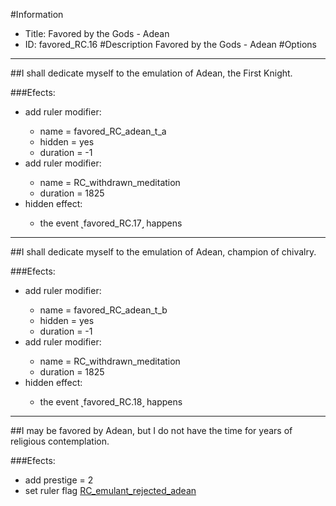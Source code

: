 #Information
 - Title: Favored by the Gods - Adean
 - ID: favored_RC.16
#Description
Favored by the Gods - Adean
#Options

___
##I shall dedicate myself to the emulation of Adean, the First Knight.

###Efects:<ul><li>add ruler modifier:</li><ul><li>name = favored_RC_adean_t_a</li><li>hidden = yes</li><li>duration = -1</li></ul><li>add ruler modifier:</li><ul><li>name = RC_withdrawn_meditation</li><li>duration = 1825</li></ul><li>hidden effect:</li><ul><li>the event ˻favored_RC.17˼ happens</li></ul></ul>

___
##I shall dedicate myself to the emulation of Adean, champion of chivalry.

###Efects:<ul><li>add ruler modifier:</li><ul><li>name = favored_RC_adean_t_b</li><li>hidden = yes</li><li>duration = -1</li></ul><li>add ruler modifier:</li><ul><li>name = RC_withdrawn_meditation</li><li>duration = 1825</li></ul><li>hidden effect:</li><ul><li>the event ˻favored_RC.18˼ happens</li></ul></ul>

___
##I may be favored by Adean, but I do not have the time for years of religious contemplation.

###Efects:<ul><li>add prestige = 2</li><li>set ruler flag [RC_emulant_rejected_adean](../flags/rc_emulant_rejected_adean.md)</li></ul>
